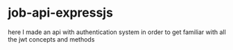 # job-api-expressjs
here I made an api with authentication system in order to get familiar with all the jwt concepts and methods
